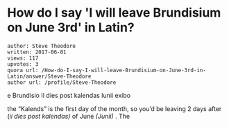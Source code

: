 # How do I say 'I will leave Brundisium on June 3rd' in Latin?

	author: Steve Theodore
	written: 2017-06-01
	views: 117
	upvotes: 3
	quora url: /How-do-I-say-I-will-leave-Brundisium-on-June-3rd-in-Latin/answer/Steve-Theodore
	author url: /profile/Steve-Theodore


e Brundisio II dies post kalendas Iunii exibo

the “Kalends” is the first day of the month, so you’d be leaving 2 days after (_ii dies post kalendas)_ of June _(Junii)_ . The

